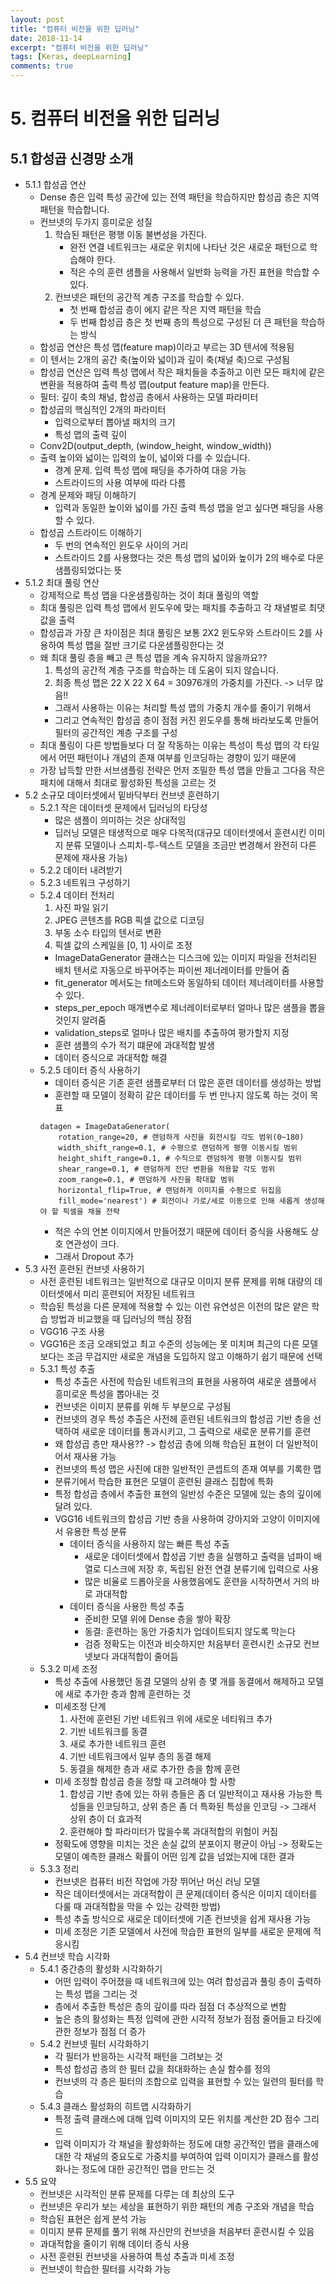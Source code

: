 ```yaml
---
layout: post
title: "컴퓨터 비전을 위한 딥러닝"
date: 2018-11-14
excerpt: "컴퓨터 비전을 위한 딥러닝"
tags: [Keras, deepLearning]
comments: true
---
```


# 5. 컴퓨터 비전을 위한 딥러닝

## 5.1 합성곱 신경망 소개

* 5.1.1 합성곱 연산
	* Dense 층은 입력 특성 공간에 있는 전역 패턴을 학습하지만 합성곱 층은 지역 패턴을 학습합니다.
	* 컨브넷의 두가지 흥미로운 성질
		1. 학습된 패턴은 평행 이동 불변성을 가진다.
			* 완전 연결 네트워크는 새로운 위치에 나타난 것은 새로운 패턴으로 학습해야 한다.
			* 적은 수의 훈련 샘플을 사용해서 일반화 능력을 가진 표현을 학습할 수 있다.
		2. 컨브넷은 패턴의 공간적 계층 구조를 학습할 수 있다.
			* 첫 번째 합성곱 층이 에지 같은 작은 지역 패턴을 학습
			* 두 번째 합성곱 층은 첫 번째 층의 특성으로 구성된 더 큰 패턴을 학습하는 방식
	* 합성곱 연산은 특성 맵(feature map)이라고 부르는 3D 텐서에 적용됨
	* 이 텐서는 2개의 공간 축(높이와 넓이)과 깊이 축(채널 축)으로 구성됨
	* 합성곱 연산은 입력 특성 맵에서 작은 패치들을 추출하고 이런 모든 패치에 같은 변환을 적용하여 출력 특성 맵(output feature map)을 만든다.
	* 필터: 깊이 축의 채널, 합성곱 층에서 사용하는 모델 파라미터
	* 합성곱의 핵심적인 2개의 파라미터
		* 입력으로부터 뽑아낼 패치의 크기
		* 특성 맵의 출력 깊이
	* Conv2D(output_depth, (window_height, window_width))
	* 출력 높이와 넓이는 입력의 높이, 넓이와 다를 수 있습니다.
		* 경계 문제. 입력 특성 맵에 패딩을 추가하여 대응 가능
		* 스트라이드의 사용 여부에 따라 다름
	* 경계 문제와 패딩 이해하기
		* 입력과 동일한 높이와 넓이를 가진 출력 특성 맵을 얻고 싶다면 패딩을 사용할 수 있다.
	* 합성곱 스트라이드 이해하기
		* 두 번의 연속적인 윈도우 사이의 거리
		* 스트라이드 2를 사용했다는 것은 특성 맵의 넓이와 높이가 2의 배수로 다운샘플링되었다는 뜻
* 5.1.2 최대 풀링 연산
	* 강제적으로 특성 맵을 다운샘플링하는 것이 최대 풀링의 역할
	* 최대 풀링은 입력 특성 맵에서 윈도우에 맞는 패치를 추출하고 각 채녈벌로 최댓값을 출력
	* 합성곱과 가장 큰 차이점은 최대 풀링은 보통 2X2 윈도우와 스트라이드 2를 사용하여 특성 맵을 절반 크기로 다운샘플링한다는 것
	* 왜 최대 풀링 층을 빼고 큰 특성 맵을 계속 유지하지 않을까요??
		1. 특성의 공간적 계층 구조를 학습하는 데 도움이 되지 않습니다.
		2. 최종 특성 맵은 22 X 22 X 64 = 30976개의 가중치를 가진다. -> 너무 많음!!
		* 그래서 사용하는 이유는 처리할 특성 맵의 가중치 개수를 줄이기 위해서
		* 그리고 연속적인 합성곱 층이 점점 커진 윈도우를 통해 바라보도록 만들어 필터의 공간적인 계층 구조를 구성
	* 최대 풀링이 다른 방법들보다 더 잘 작동하는 이유는 특성이 특성 맵의 각 타일에서 어떤 패턴이나 개념의 존재 여부를 인코딩하는 경향이 있기 때문에
	* 가장 납득할 만한 서브샘플링 전략은 먼저 조밀한 특성 맵을 만들고 그다음 작은 패치에 대해서 최대로 활성화된 특성을 고르는 것
* 5.2 소규모 데이터셋에서 밑바닥부터 컨브넷 훈련하기
	* 5.2.1 작은 데이터셋 문제에서 딥러닝의 타당성
		* 많은 샘플이 의미하는 것은 상대적임
		* 딥러닝 모델은 태생적으로 매우 다목적(대규모 데이터셋에서 훈련시킨 이미지 분류 모델이나 스피치-투-텍스트 모델을 조금만 변경해서 완전히 다른 문제에 재사용 가능)
	* 5.2.2 데이터 내려받기
	* 5.2.3 네트워크 구성하기
	* 5.2.4 데이터 전처리
		1. 사진 파일 읽기
		2. JPEG 콘텐츠를 RGB 픽셀 값으로 디코딩
		3. 부동 소수 타입의 텐서로 변환
		4. 픽셀 값의 스케일을 [0, 1] 사이로 조정
		* ImageDataGenerator 클래스는 디스크에 있는 이미지 파일을 전처리된 배치 텐서로 자동으로 바꾸어주는 파이썬 제너레이터를 만들어 줌
		* fit_generator 메서도는 fit메소드와 동일하되 데이터 제너레이터를 사용할 수 있다.
		* steps_per_epoch 매개변수로 제너레이터로부터 얼마나 많은 샘플을 뽑을 것인지 알려줌
		* validation_steps로 얼마나 많은 배치를 추출하여 평가할지 지정
		* 훈련 샘플의 수가 적기 떄문에 과대적합 발생
		* 데이터 증식으로 과대적합 해결
	* 5.2.5 데이터 증식 사용하기
		* 데이터 증식은 기존 훈련 샘플로부터 더 많은 훈련 데이터를 생성하는 방법
		* 훈련할 때 모델이 정확히 같은 데이터를 두 번 만나지 않도록 하는 것이 목표
		```
		datagen = ImageDataGenerator(
			rotation_range=20, # 랜덤하게 사진을 회전시킬 각도 범위(0~180)
			width_shift_range=0.1, # 수평으로 랜덤하게 평행 이동시킬 범위
			height_shift_range=0.1, # 수직으로 랜덤하게 평행 이동시킬 범위
			shear_range=0.1, # 랜덤하게 전단 변환을 적용할 각도 범위
			zoom_range=0.1, # 랜덤하게 사진을 확대할 범위
			horizontal_flip=True, # 랜덤하게 이미지를 수평으로 뒤집음
			fill_mode='nearest') # 회전이나 가로/세로 이동으로 인해 새롭게 생성해야 할 픽셀을 채울 전략
		```
		* 적은 수의 언본 이미지에서 만들어졌기 때문에 데이터 증식을 사용해도 상호 연관성이 크다.
		* 그래서 Dropout 추가
* 5.3 사전 훈련된 컨브넷 사용하기
	* 사전 훈련된 네트워크는 일반적으로 대규모 이미지 분류 문제를 위해 대량의 데이터셋에서 미리 훈련되어 저장된 네트워크
	* 학습된 특성을 다른 문제에 적용할 수 있는 이런 유연성은 이전의 많은 얕은 학습 방법과 비교했을 때 딥러닝의 핵심 장점
	* VGG16 구조 사용
	* VGG16은 조금 오래되었고 최고 수준의 성능에는 못 미치며 최근의 다른 모델보다는 조금 무겁지만 새로운 개념을 도입하지 않고 이해하기 쉽기 때문에 선택
	* 5.3.1 특성 추출
		* 특성 추출은 사전에 학습된 네트워크의 표현을 사용하여 새로운 샘플에서 흥미로운 특성을 뽑아내는 것
		* 컨브넷은 이미지 분류를 위해 두 부분으로 구성됨
		* 컨브넷의 경우 특성 추출은 사전헤 훈련된 네트워크의 합성곱 기반 층을 선택하여 새로운 데이터를 통과시키고, 그 출력으로 새로운 분류기를 훈련
		* 왜 합성곱 층만 재사용?? -> 합성곱 층에 의해 학습된 표현이 더 일반적이어서 재사용 가능
		* 컨브넷의 특성 맵은 사진에 대한 일반적인 콘셉트의 존재 여부를 기록한 맵
		* 분류기에서 학습한 표현은 모델이 훈련된 클래스 집합에 특화
		* 특정 합성곱 층에서 추출한 표현의 일반성 수준은 모델에 있는 층의 깊이에 달려 있다.
		* VGG16 네트워크의 합성곱 기반 층을 사용하여 강아지와 고양이 이미지에서 유용한 특성 분류
			* 데이터 증식을 사용하지 않는 빠른 특성 추출
				* 새로운 데이터셋에서 합성곱 기반 층을 실행하고 출력을 넘파이 배열로 디스크에 저장 후, 독립된 완전 연결 분류기에 입력으로 사용
				* 많은 비율로 드롭아웃을 사용했음에도 훈련을 시작하면서 거의 바로 과대적합
			* 데이터 증식을 사용한 특성 추출
				* 준비한 모델 위에 Dense 층을 쌓아 확장
				* 동결: 훈련하는 동안 가중치가 업데이트되지 않도록 막는다
				* 검증 정확도는 이전과 비슷하지만 처음부터 훈련시킨 소규모 컨브넷보다 과대적합이 줄어듬
	* 5.3.2 미세 조정
		* 특성 추출에 사용했던 동결 모델의 상위 층 몇 개를 동결에서 해제하고 모델에 새로 추가한 층과 함께 훈련하는 것
		* 미세조정 단계
			1. 사전에 훈련된 기반 네트워크 위에 새로운 네티워크 추가
			2. 기반 네트워크를 동결
			3. 새로 추가한 네트워크 훈련
			4. 기반 네트워크에서 일부 층의 동결 해제
			5. 동결을 해제한 층과 새로 추가한 층을 함께 훈련
		* 미세 조정할 합성곱 층을 정할 때 고려해야 할 사항
			1. 합성곱 기반 층에 있는 하위 층들은 좀 더 일반적이고 재사용 가능한 특성들을 인코딩하고, 상위 층은 좀 더 특화된 특성을 인코딩 -> 그래서 상위 층이 더 효과적
			2. 훈련해야 할 파라미터가 많을수록 과대적합의 위험이 커짐
		* 정확도에 영향을 미치는 것은 손실 값의 분포이지 평균이 아님 -> 정확도는 모델이 예측한 클래스 확률이 어떤 임계 값을 넘었는지에 대한 결과
	* 5.3.3 정리
		* 컨브넷은 컴퓨터 비전 작업에 가장 뛰어난 머신 러닝 모델
		* 작은 데이터셋에서는 과대적합이 큰 문제(데이터 증식은 이미지 데이터를 다룰 때 과대적합을 막을 수 있는 강력한 방법)
		* 특성 추출 방식으로 새로운 데이터셋에 기존 컨브넷을 쉽게 재사용 가능
		* 미세 조정은 기존 모델에서 사전에 학습한 표현의 일부를 새로운 문제에 적응시킴
* 5.4 컨브넷 학습 시각화
	* 5.4.1 중간층의 활성화 시각화하기
		* 어떤 입력이 주어졌을 때 네트워크에 있는 여려 합성곱과 풀링 층이 출력하는 특성 맵을 그리는 것
		* 층에서 추출한 특성은 층의 깊이를 따라 점점 더 추상적으로 변함
		* 높은 층의 활성화는 특정 입력에 관한 시각적 정보가 점점 줄어들고 타깃에 관한 정보가 점점 더 증가
	* 5.4.2 컨브넷 필터 시각화하기
		* 각 필터가 반응하는 시각적 패턴을 그려보는 것
		* 특성 합성곱 층의 한 필터 값을 최대화하는 손실 함수를 정의
		* 컨브넷의 각 층은 필터의 조합으로 입력을 표현할 수 있는 일련의 필터를 학습
	* 5.4.3 클래스 활성화의 히트맵 시각화하기
		* 특정 출력 클래스에 대해 입력 이미지의 모든 위치를 계산한 2D 점수 그리드
		* 입력 이미지가 각 채널을 활성화하는 정도에 대항 공간적인 맵을 클래스에 대한 각 채널의 중요도로 가중치를 부여하여 입력 이미지가 클래스를 활성화나는 정도에 대한 공간적인 맵을 만드는 것
* 5.5 요약
	* 컨브넷은 시각적인 분류 문제를 다루는 데 최상의 도구
	* 컨브넷은 우리가 보는 세상을 표현하기 위한 패턴의 계층 구조와 개념을 학습
	* 학습된 표현은 쉽게 분석 가능
	* 이미지 분류 문제를 풀기 위해 자신만의 컨브넷을 처음부터 훈련시킬 수 있음
	* 과대적합을 줄이기 위해 데이터 증식 사용
	* 사전 훈련된 컨브넷을 사용하여 특성 추출과 미세 조정
	* 컨브넷이 학습한 필터를 시각화 가능
		